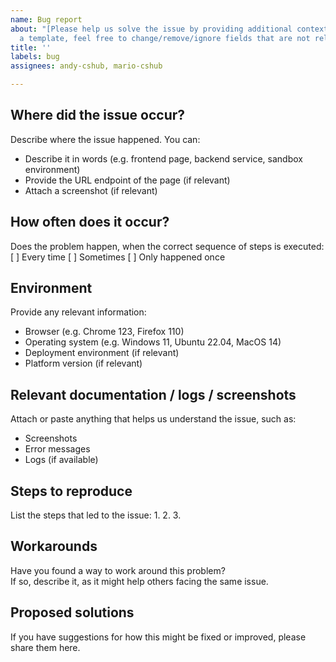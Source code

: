 ```yaml
---
name: Bug report
about: "[Please help us solve the issue by providing additional context. This is only
  a template, feel free to change/remove/ignore fields that are not relevant.]"
title: ''
labels: bug
assignees: andy-cshub, mario-cshub

---
```


## Where did the issue occur?
Describe where the issue happened. You can:
- Describe it in words (e.g. frontend page, backend service, sandbox environment)
- Provide the URL endpoint of the page (if relevant)
- Attach a screenshot (if relevant)


## How often does it occur?
Does the problem happen, when the correct sequence of steps is executed:
[ ] Every time
[ ] Sometimes
[ ] Only happened once


## Environment
Provide any relevant information:
- Browser (e.g. Chrome 123, Firefox 110)
- Operating system (e.g. Windows 11, Ubuntu 22.04, MacOS 14)
- Deployment environment (if relevant)
- Platform version (if relevant)


## Relevant documentation / logs / screenshots
Attach or paste anything that helps us understand the issue, such as:
- Screenshots
- Error messages
- Logs (if available)


## Steps to reproduce
List the steps that led to the issue:
1. 
2. 
3. 


## Workarounds
Have you found a way to work around this problem?  
If so, describe it, as it might help others facing the same issue.


## Proposed solutions
If you have suggestions for how this might be fixed or improved, please share them here.
